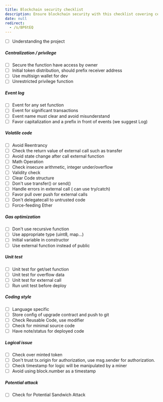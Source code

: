 ```yaml
---
title: Blockchain security checklist
description: Ensure blockchain security with this checklist covering centralization, event logging, code safety, gas optimization, unit testing, coding style, logical issues, and potential attacks for safer smart contract development.
date: null
redirect:
  - /s/BP6tEQ
---
```


- [ ] Understanding the project

##### Centralization / privilege

- [ ] Secure the function have access by owner
- [ ] Initial token distribution, should prefix receiver address
- [ ] Use multisign wallet for dev
- [ ] Unrestricted privilege function

##### Event log

- [ ] Event for any set function
- [ ] Event for significant transactions
- [ ] Event name must clear and avoid misunderstand
- [ ] Favor capitalization and a prefix in front of events (we suggest Log)

##### Volatile code

- [ ] Avoid Reentrancy
- [ ] Check the return value of external call such as transfer
- [ ] Avoid state change after call external function
- [ ] Math Operation
- [ ] Check insecure arithmetic, integer under/overflow
- [ ] Validity check
- [ ] Clear Code structure
- [ ] Don't use transfer() or send()
- [ ] Handle errors in external call ( can use try/catch)
- [ ] Favor pull over push for external calls
- [ ] Don't delegatecall to untrusted code
- [ ] Force-feeding Ether

##### Gas optimization

- [ ] Don't use recursive function
- [ ] Use appropriate type (uint8, map...)
- [ ] Initial variable in constructor
- [ ] Use external function instead of public

##### Unit test

- [ ] Unit test for get/set function
- [ ] Unit test for overflow data
- [ ] Unit test for external call
- [ ] Run unit test before deploy

##### Coding style

- [ ] Language specific
- [ ] Store config of upgrade contract and push to git
- [ ] Check Reusable Code, use modifier
- [ ] Check for minimal source code
- [ ] Have note/status for deployed code

##### Logical issue

- [ ] Check over minted token
- [ ] Don't trust tx.origin for authorization, use msg.sender for authorization.
- [ ] Check timestamp for logic will be manipulated by a miner
- [ ] Avoid using block.number as a timestamp

##### Potential attack

- [ ] Check for Potential Sandwich Attack
